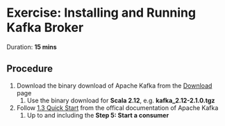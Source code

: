 # Exercise: Installing and Running Kafka Broker

Duration: **15 mins**

## Procedure

1. Download the binary download of Apache Kafka from the [Download](http://kafka.apache.org/downloads) page
    1. Use the binary download for **Scala 2.12**, e.g. **kafka_2.12-2.1.0.tgz**
2. Follow [1.3 Quick Start](http://kafka.apache.org/documentation/#quickstart) from the offical documentation of Apache Kafka
    1. Up to and including the **Step 5: Start a consumer**
